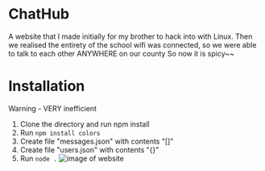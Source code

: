 # ChatHub
A website that I made initially for my brother to hack into with Linux. Then we realised the entirety of the school wifi was connected, so we were able to talk to each other ANYWHERE on our county
So now it is spicy~~
# Installation
Warning - VERY inefficient
1. Clone the directory and run npm install
2. Run `npm install colors`
3. Create file "messages.json" with contents "[]"
4. Create file "users.json" with contents "{}"
5. Run `node .`
![image of website](https://lh3.googleusercontent.com/syFwiIh4OavR_vkrK0VIj319-zkqHWTu4Weqa6blOasGkBFBn6sWgtQuUy_8xdbXGnB6-NOkSzpT48IIx86gx08rAerYN6tHLL6xEz785qAZaVrTUcIDHCtcvuuj36uH1w=w1280)

